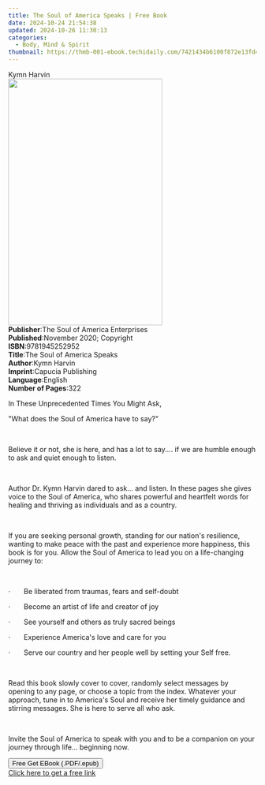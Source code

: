 ```yaml
---
title: The Soul of America Speaks | Free Book
date: 2024-10-24 21:54:38
updated: 2024-10-26 11:30:13
categories:
  - Body, Mind & Spirit
thumbnail: https://thmb-001-ebook.techidaily.com/7421434b6100f872e13fd4760abd273b421beba2581c15b21c0c85f4c6da4d5e.jpg
---
```

<main id="book-container">
  <div class="flex flex-col">
    <div class="book-brief flex-1 py-6 px-4 sm:p-6 md:py-10 md:px-8">
      <!-- brief-->
      <div class="book-brief-main">Kymn Harvin</div>
    </div>
    <div
      class="book-meta-info flex-1 grid gap-4 col-start-1 col-end-3 row-start-1 sm:mb-6 sm:grid-cols-4 lg:gap-6 lg:col-start-2 lg:row-end-6 lg:row-span-6 lg:mb-0"
    >
      <div
        class="book-meta-info-left place-content-center mt-4 p-4 text-sm leading-6 col-start-2 col-span-2 dark:text-slate-400"
      >
        <img
          class="w-full h-500 object-cover rounded-lg sm:h-255 sm:col-span-2 lg:col-span-full"
          src="https://img-001-ebook.techidaily.com/33804c72626b68e9927711ff5d03fd86bbeefa20431c7ee02847cc81fe9d9f5a.jpg"
          alt=""
          width="312"
          height="500"
        />
      </div>
      <div
        class="book-meta-info-right mt-2 col-start-1 row-start-2 col-span-3 self-center"
      >
        <!-- meta data  -->
        <div class="flex flex-col px-4 md:px-8">
          <div class="flex-1">
            <strong>Publisher</strong>:<span class="px-2"
              >The Soul of America Enterprises</span
            >
          </div>
          <div class="flex-1">
            <strong>Published</strong>:<span class="px-2"
              >November 2020; Copyright</span
            >
          </div>
          <div class="flex-1">
            <strong>ISBN</strong>:<span class="px-2">9781945252952</span>
          </div>
          <div class="flex-1">
            <strong>Title</strong>:<span class="px-2"
              >The Soul of America Speaks</span
            >
          </div>
          <div class="flex-1">
            <strong>Author</strong>:<span class="px-2">Kymn Harvin</span>
          </div>
          <div class="flex-1">
            <strong>Imprint</strong>:<span class="px-2"
              >Capucia Publishing</span
            >
          </div>
          <div class="flex-1">
            <strong>Language</strong>:<span class="px-2">English</span>
          </div>
          <div class="flex-1">
            <strong>Number of Pages</strong>:<span class="px-2">322</span>
          </div>
        </div>
      </div>
    </div>
    <div class="book-description flex-1 py-6 px-4 sm:p-6 md:py-10 md:px-8">
      <div class="book-description-main">
        <div accordion-content="" id="description">
          <p>
            <span style="background-color: inherit"
              >In These Unprecedented Times You Might Ask,</span
            >&nbsp;
          </p>
          <p>
            <span style="background-color: inherit"
              >"What&nbsp;does the Soul of America&nbsp;have to&nbsp;say?"</span
            >&nbsp;
          </p>
          <p>&nbsp;</p>
          <p>
            <span style="background-color: inherit"
              >Believe it or not, she is here, and has a lot to say.... if we
              are humble enough to ask and quiet enough to listen.</span
            >&nbsp;
          </p>
          <p><br /></p>
          <p>
            <span style="background-color: inherit"
              >Author Dr.&nbsp;Kymn&nbsp;Harvin dared to ask... and listen. In
              these pages she gives voice to the Soul of America,&nbsp;who
              shares powerful and heartfelt words for healing and thriving as
              individuals and as a country.</span
            >&nbsp;
          </p>
          <p><br /></p>
          <p>
            <span style="background-color: inherit"
              >If you are seeking personal growth, standing for our nation's
              resilience, wanting to make peace with the past and experience
              more happiness, this book is for you. Allow the Soul of America to
              lead you on a life-changing journey to:&nbsp;</span
            >&nbsp;
          </p>
          <p><br /></p>
          <p>
            <span style="background-color: inherit"
              >·&nbsp;&nbsp;&nbsp;&nbsp;&nbsp;&nbsp;&nbsp;Be liberated from
              traumas, fears and self-doubt&nbsp;</span
            >&nbsp;
          </p>
          <p>
            <span style="background-color: inherit"
              >·&nbsp;&nbsp;&nbsp;&nbsp;&nbsp;&nbsp;&nbsp;Become an artist of
              life and creator of joy&nbsp;</span
            >&nbsp;
          </p>
          <p>
            <span style="background-color: inherit"
              >·&nbsp;&nbsp;&nbsp;&nbsp;&nbsp;&nbsp;&nbsp;See yourself and
              others as truly sacred beings&nbsp;&nbsp;&nbsp;</span
            >&nbsp;
          </p>
          <p>
            <span style="background-color: inherit"
              >·&nbsp;&nbsp;&nbsp;&nbsp;&nbsp;&nbsp;&nbsp;Experience America's
              love and care for you&nbsp;</span
            >&nbsp;
          </p>
          <p>
            <span style="background-color: inherit"
              >·&nbsp;&nbsp;&nbsp;&nbsp;&nbsp;&nbsp;&nbsp;Serve our country and
              her people well by setting your Self free.</span
            >&nbsp;
          </p>
          <p><br /></p>
          <p>
            <span style="background-color: inherit"
              >Read this book slowly cover to cover, randomly select messages by
              opening to any page, or choose a topic from the index. Whatever
              your approach, tune in to America's Soul and receive her timely
              guidance and stirring messages. She is here to serve all who
              ask.</span
            >
          </p>
          <p>
            <span style="background-color: inherit">&nbsp;&nbsp;</span>&nbsp;
          </p>
          <p>
            <span style="background-color: inherit"
              >Invite the Soul of America to speak with you and to be a
              companion on your journey through life... beginning
              now.&nbsp;</span
            >&nbsp;
          </p>
        </div>
        <div class="accordion-fader"></div>
      </div>
    </div>
    <div class="book-excerpts flex-1 py-6 px-4 sm:p-6 md:py-10 md:px-8"></div>
    <div
      class="book-about-author flex-1 py-6 px-4 sm:p-6 md:py-10 md:px-8"
    ></div>
    <div class="book-free-get flex-1 py-6 px-4 sm:p-6 md:py-10 md:px-8">
      <button
        id="btn-free-get"
        class="bg-blue-500 hover:bg-blue-700 text-white font-bold py-2 px-4 rounded"
      >
        Free Get EBook (.PDF/.epub)
      </button>
      <div id="countdown-display" class="px-2 text-lg mt-2"></div>
      <a
        id="free-link"
        class="hidden bg-blue-500 hover:bg-blue-700 text-white font-bold py-2 px-4 rounded"
        href="https://www.ebooks.com/en-us/book/210205150/the-soul-of-america-speaks/kymn-harvin/"
        target="_blank"
        >Click here to get a free link</a
      >
    </div>
    <script>
      let countdownTime = 0;
      let countdownInterval = null;
      document
        .getElementById('btn-free-get')
        .addEventListener('click', startCountdown);
      function startCountdown() {
        countdownTime = new Date().getTime() + 60000 * 3;
        countdownInterval = setInterval(updateCountdown, 1000);
        document.getElementById('btn-free-get').disabled = true;
        document
          .getElementById('btn-free-get')
          .classList.add('bg-gray-500', 'cursor-not-allowed');
      }
      function updateCountdown() {
        let currentTime = new Date().getTime();
        let timeLeft = countdownTime - currentTime;
        let secondsLeft = Math.floor(timeLeft / 1000);
        document.getElementById('countdown-display').innerHTML =
          `Remaining time: ${secondsLeft} seconds.`;
        if (secondsLeft <= 0) {
          clearInterval(countdownInterval);
          document.getElementById('btn-free-get').classList.add('hidden');
          document.getElementById('free-link').classList.remove('hidden');
          document.getElementById('countdown-display').innerHTML = '';
        }
      }
    </script>
  </div>
</main>
